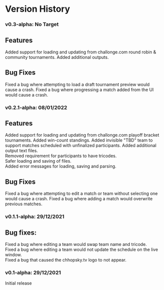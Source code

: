 # Version History

### v0.3-alpha: No Target
## Features
Added support for loading and updating from challonge.com round robin & community tournaments.
Added additional outputs.

## Bug Fixes
Fixed a bug where attempting to load a draft tournament preview would cause a crash.
Fixed a bug where progressing a match added from the UI would cause a crash.

### v0.2.1-alpha: 08/01/2022
## Features
Added support for loading and updating from challonge.com playoff bracket tournaments.
Added win-count standings.
Added invisible "TBD" team to support matches scheduled with unfinalized participants.
Added additional output text files.  
Removed requirement for participants to have tricodes.  
Safer loading and saving of files.  
Added error messages for loading, saving and parsing.


## Bug Fixes
Fixed a bug where attempting to edit a match or team without selecting one would cause a crash.
Fixed a bug where adding a match would overwrite previous matches.

### v0.1.1-alpha: 29/12/2021
## Bug fixes:
Fixed a bug where editing a team would swap team name and tricode.  
Fixed a bug where editing a team would not update the schedule on the live window.  
Fixed a bug that caused the chhopsky.tv logo to not appear.  

### v0.1-alpha: 29/12/2021
Initial release